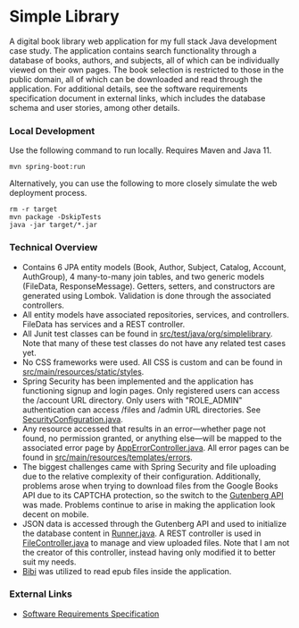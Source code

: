 # Simple Library

A digital book library web application for my full stack Java development case study. The application contains search functionality through a database of books, authors, and subjects, all of which can be individually viewed on their own pages. The book selection is restricted to those in the public domain, all of which can be downloaded and read through the application. For additional details, see the software requirements specification document in external links, which includes the database schema and user stories, among other details.

### Local Development

Use the following command to run locally. Requires Maven and Java 11.

    mvn spring-boot:run

Alternatively, you can use the following to more closely simulate the web deployment process.

    rm -r target
    mvn package -DskipTests
    java -jar target/*.jar

### Technical Overview

* Contains 6 JPA entity models (Book, Author, Subject, Catalog, Account, AuthGroup), 4 many-to-many join tables, and two generic models (FileData, ResponseMessage). Getters, setters, and constructors are generated using Lombok. Validation is done through the associated controllers.
* All entity models have associated repositories, services, and controllers. FileData has services and a REST controller.
* All Junit test classes can be found in [src/test/java/org/simplelibrary](https://github.com/AAAAAAidan/Simple-Library/tree/master/src/test/java/org/simplelibrary). Note that many of these test classes do not have any related test cases yet.
* No CSS frameworks were used. All CSS is custom and can be found in [src/main/resources/static/styles](https://github.com/AAAAAAidan/Simple-Library/tree/master/src/main/resources/static/styles).
* Spring Security has been implemented and the application has functioning signup and login pages. Only registered users can access the /account URL directory. Only users with "ROLE_ADMIN" authentication can access /files and /admin URL directories. See [SecurityConfiguration.java](https://github.com/AAAAAAidan/Simple-Library/blob/master/src/main/java/org/simplelibrary/security/SecurityConfiguration.java).
* Any resource accessed that results in an error—whether page not found, no permission granted, or anything else—will be mapped to the associated error page by [AppErrorController.java](https://github.com/AAAAAAidan/Simple-Library/blob/master/src/main/java/org/simplelibrary/exception/AppErrorController.java). All error pages can be found in [src/main/resources/templates/errors](https://github.com/AAAAAAidan/Simple-Library/tree/master/src/main/resources/templates/errors).
* The biggest challenges came with Spring Security and file uploading due to the relative complexity of their configuration. Additionally, problems arose when trying to download files from the Google Books API due to its CAPTCHA protection, so the switch to the [Gutenberg API](https://gutendex.com/) was made. Problems continue to arise in making the application look decent on mobile.
* JSON data is accessed through the Gutenberg API and used to initialize the database content in [Runner.java](https://github.com/AAAAAAidan/Simple-Library/blob/master/src/main/java/org/simplelibrary/Runner.java). A REST controller is used in [FileController.java](https://github.com/AAAAAAidan/Simple-Library/blob/master/src/main/java/org/simplelibrary/controller/FileController.java) to manage and view uploaded files. Note that I am not the creator of this controller, instead having only modified it to better suit my needs.
* [Bibi](https://github.com/satorumurmur/bibi) was utilized to read epub files inside the application.

### External Links

* [Software Requirements Specification](https://docs.google.com/document/d/1_wm5c655yeb50E9_qUmYXXQPPT1rFpTIRPdNIKOd3Qg/edit)
